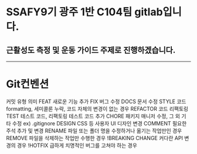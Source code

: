 # SSAFY9기 광주 1반 C104팀 gitlab입니다.

## 근활성도 측정 및 운동 가이드 주제로 진행하겠습니다.


------
# Git컨벤션
커밋 유형	의미
FEAT	    새로운 기능 추가
FIX	        버그 수정
DOCS	    문서 수정
STYLE	    코드 formatting, 세미콜론 누락, 코드 자체의 변경이 없는 경우
REFACTOR	코드 리팩토링
TEST	    테스트 코드, 리팩토링 테스트 코드 추가
CHORE	    패키지 매니저 수정, 그 외 기타 수정 ex) .gitignore
DESIGN	    CSS 등 사용자 UI 디자인 변경
COMMENT 	필요한 주석 추가 및 변경
RENAME	    파일 또는 폴더 명을 수정하거나 옮기는 작업만인 경우
REMOVE  	파일을 삭제하는 작업만 수행한 경우
!BREAKING CHANGE	커다란 API 변경의 경우
!HOTFIX	    급하게 치명적인 버그를 고쳐야 하는 경우